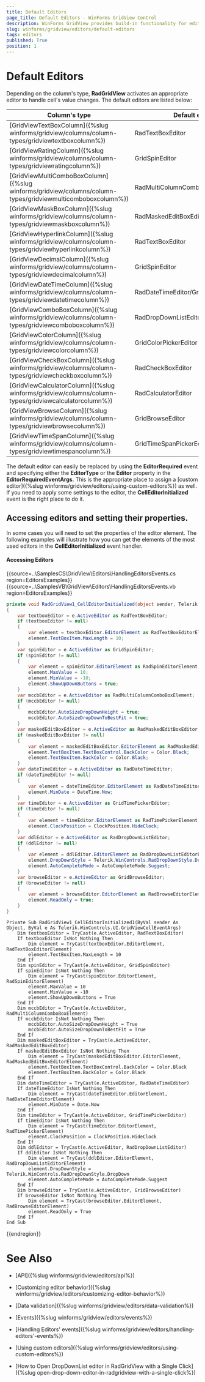```yaml
---
title: Default Editors
page_title: Default Editors - WinForms GridView Control
description: WinForms GridView provides build-in functionality for editing the data. Learn what are the default editors. 
slug: winforms/gridview/editors/default-editors
tags: editors
published: True
position: 1 
---
```


# Default Editors

Depending on the column's type, **RadGridView** activates an appropriate editor to handle cell's value changes. The default editors are listed below:

|Column's type|Default editor|
|----|----|
|[GridViewTextBoxColumn]({%slug winforms/gridview/columns/column-types/gridviewtextboxcolumn%})|RadTextBoxEditor|
|[GridViewRatingColumn]({%slug winforms/gridview/columns/column-types/gridviewratingcolumn%})|GridSpinEditor|
|[GridViewMultiComboBoxColumn]({%slug winforms/gridview/columns/column-types/gridviewmulticomboboxcolumn%})|RadMultiColumnComboBoxElement|
|[GridViewMaskBoxColumn]({%slug winforms/gridview/columns/column-types/gridviewmaskboxcolumn%})|RadMaskedEditBoxEditor|
|[GridViewHyperlinkColumn]({%slug winforms/gridview/columns/column-types/gridviewhyperlinkcolumn%})|RadTextBoxEditor|
|[GridViewDecimalColumn]({%slug winforms/gridview/columns/column-types/gridviewdecimalcolumn%})|GridSpinEditor|
|[GridViewDateTimeColumn]({%slug winforms/gridview/columns/column-types/gridviewdatetimecolumn%})|RadDateTimeEditor/GridTimePickerEditor|
|[GridViewComboBoxColumn]({%slug winforms/gridview/columns/column-types/gridviewcomboboxcolumn%})|RadDropDownListEditor|
|[GridViewColorColumn]({%slug winforms/gridview/columns/column-types/gridviewcolorcolumn%})|GridColorPickerEditor|
|[GridViewCheckBoxColumn]({%slug winforms/gridview/columns/column-types/gridviewcheckboxcolumn%})|RadCheckBoxEditor|
|[GridViewCalculatorColumn]({%slug winforms/gridview/columns/column-types/gridviewcalculatorcolumn%})|RadCalculatorEditor|
|[GridViewBrowseColumn]({%slug winforms/gridview/columns/column-types/gridviewbrowsecolumn%})|GridBrowseEditor|
|[GridViewTimeSpanColumn]({%slug winforms/gridview/columns/column-types/gridviewtimespancolumn%})|GridTimeSpanPickerEditor|

The default editor can easily be replaced by using the **EditorRequired** event and specifying either the **EditorType** or the **Editor** property in the **EditorRequiredEventArgs**. This is the appropriate place to assign a [custom editor]({%slug winforms/gridview/editors/using-custom-editors%}) as well. If you need to apply some settings to the editor, the **CellEditorInitialized** event is the right place to do it.
 

## Accessing editors and setting their properties. 

In some cases you will need to set the properties of the editor element. The following examples will illustrate how you can get the elements of the most used editors in the __CellEditorInitialized__ event handler. 


#### Accessing Editors

{{source=..\SamplesCS\GridView\Editors\HandlingEditorsEvents.cs region=EditorsExamples}} 
{{source=..\SamplesVB\GridView\Editors\HandlingEditorsEvents.vb region=EditorsExamples}}
````C#
private void RadGridView1_CellEditorInitialized(object sender, Telerik.WinControls.UI.GridViewCellEventArgs e)
{
    var textboxEditor = e.ActiveEditor as RadTextBoxEditor;
    if (textboxEditor != null)
    {
        var element = textboxEditor.EditorElement as RadTextBoxEditorElement;
        element.TextBoxItem.MaxLength = 10;
    }
    var spinEditor = e.ActiveEditor as GridSpinEditor;
    if (spinEditor != null)
    {
        var element = spinEditor.EditorElement as RadSpinEditorElement;
        element.MaxValue = 10;
        element.MinValue = -10;
        element.ShowUpDownButtons = true;
    }
    var mccbEditor = e.ActiveEditor as RadMultiColumnComboBoxElement;
    if (mccbEditor != null)
    {
        mccbEditor.AutoSizeDropDownHeight = true;
        mccbEditor.AutoSizeDropDownToBestFit = true;
    }
    var maskedEditBoxEditor = e.ActiveEditor as RadMaskedEditBoxEditor;
    if (maskedEditBoxEditor != null)
    {
        var element = maskedEditBoxEditor.EditorElement as RadMaskedEditBoxEditorElement;
        element.TextBoxItem.TextBoxControl.BackColor = Color.Black;
        element.TextBoxItem.BackColor = Color.Black;
    }
    var dateTimeEditor = e.ActiveEditor as RadDateTimeEditor;
    if (dateTimeEditor != null)
    {
        var element = dateTimeEditor.EditorElement as RadDateTimeEditorElement;
        element.MinDate = DateTime.Now;
    }
    var timeEditor = e.ActiveEditor as GridTimePickerEditor;
    if (timeEditor != null)
    {
        var element = timeEditor.EditorElement as RadTimePickerElement;
        element.ClockPosition = ClockPosition.HideClock;
    }
    var ddlEditor = e.ActiveEditor as RadDropDownListEditor;
    if (ddlEditor != null)
    {
        var element = ddlEditor.EditorElement as RadDropDownListEditorElement;
        element.DropDownStyle = Telerik.WinControls.RadDropDownStyle.DropDown;
        element.AutoCompleteMode = AutoCompleteMode.Suggest;
    }
    var browseEditor = e.ActiveEditor as GridBrowseEditor;
    if (browseEditor != null)
    {
        var element = browseEditor.EditorElement as RadBrowseEditorElement;
        element.ReadOnly = true;
    }
}

````
````VB.NET
Private Sub RadGridView1_CellEditorInitialized1(ByVal sender As Object, ByVal e As Telerik.WinControls.UI.GridViewCellEventArgs)
    Dim textboxEditor = TryCast(e.ActiveEditor, RadTextBoxEditor)
    If textboxEditor IsNot Nothing Then
        Dim element = TryCast(textboxEditor.EditorElement, RadTextBoxEditorElement)
        element.TextBoxItem.MaxLength = 10
    End If
    Dim spinEditor = TryCast(e.ActiveEditor, GridSpinEditor)
    If spinEditor IsNot Nothing Then
        Dim element = TryCast(spinEditor.EditorElement, RadSpinEditorElement)
        element.MaxValue = 10
        element.MinValue = -10
        element.ShowUpDownButtons = True
    End If
    Dim mccbEditor = TryCast(e.ActiveEditor, RadMultiColumnComboBoxElement)
    If mccbEditor IsNot Nothing Then
        mccbEditor.AutoSizeDropDownHeight = True
        mccbEditor.AutoSizeDropDownToBestFit = True
    End If
    Dim maskedEditBoxEditor = TryCast(e.ActiveEditor, RadMaskedEditBoxEditor)
    If maskedEditBoxEditor IsNot Nothing Then
        Dim element = TryCast(maskedEditBoxEditor.EditorElement, RadMaskedEditBoxEditorElement)
        element.TextBoxItem.TextBoxControl.BackColor = Color.Black
        element.TextBoxItem.BackColor = Color.Black
    End If
    Dim dateTimeEditor = TryCast(e.ActiveEditor, RadDateTimeEditor)
    If dateTimeEditor IsNot Nothing Then
        Dim element = TryCast(dateTimeEditor.EditorElement, RadDateTimeEditorElement)
        element.MinDate = Date.Now
    End If
    Dim timeEditor = TryCast(e.ActiveEditor, GridTimePickerEditor)
    If timeEditor IsNot Nothing Then
        Dim element = TryCast(timeEditor.EditorElement, RadTimePickerElement)
        element.ClockPosition = ClockPosition.HideClock
    End If
    Dim ddlEditor = TryCast(e.ActiveEditor, RadDropDownListEditor)
    If ddlEditor IsNot Nothing Then
        Dim element = TryCast(ddlEditor.EditorElement, RadDropDownListEditorElement)
        element.DropDownStyle = Telerik.WinControls.RadDropDownStyle.DropDown
        element.AutoCompleteMode = AutoCompleteMode.Suggest
    End If
    Dim browseEditor = TryCast(e.ActiveEditor, GridBrowseEditor)
    If browseEditor IsNot Nothing Then
        Dim element = TryCast(browseEditor.EditorElement, RadBrowseEditorElement)
        element.ReadOnly = True
    End If
End Sub

```` 


{{endregion}}

# See Also

* [API]({%slug winforms/gridview/editors/api%})

* [Customizing editor behavior]({%slug winforms/gridview/editors/customizing-editor-behavior%})

* [Data validation]({%slug winforms/gridview/editors/data-validation%})

* [Events]({%slug winforms/gridview/editors/events%})

* [Handling Editors' events]({%slug winforms/gridview/editors/handling-editors'-events%})

* [Using custom editors]({%slug winforms/gridview/editors/using-custom-editors%})

* [How to Open DropDownList editor in RadGridView with a Single Click]({%slug open-drop-down-editor-in-radgridview-with-a-single-click%})  

